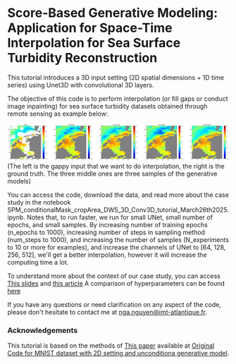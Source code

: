 # Score-Based Generative Modeling: Application for Space-Time Interpolation for Sea Surface Turbidity Reconstruction
This tutorial introduces a 3D input setting (2D spatial dimensions + 1D time series) using Unet3D with convolutional 3D layers.

The objective of this code is to perform interpolation (or fill gaps or conduct image inpainting) for sea surface turbidity datasets obtained through remote sensing as example below: 


![ncsnv2](https://github.com/nguyenthuynga/Diffusion/blob/main/Images/diffusion_generative.png?raw=true)
(The left is the gappy input that we want to do interpolation, the right is the ground truth. The three middle ones are three samples of the generative models)

You can access the code, download the data, and read more about the case study in the notebook SPM_conditionalMask_cropArea_DWS_3D_Conv3D_tutorial_March26th2025.ipynb. Notes that, to run faster, we run for small UNet, small number of epochs, and small samples. By increasing number of training epochs (n_epochs to 1000), increasing number of steps in sampling method (num_steps to 1000), and increasing the number of samples (N_experiments to 10 or more for examples), and increase the channels of UNet to [64, 128, 256, 512], we'll get a better interpolation, however it will increase the computing time a lot.

To understand more about the context of our case study, you can access [This slides](https://docs.google.com/presentation/d/1Y1j6_iKmeO4hHZAV_nhta61goB236aH6/edit?usp=sharing&ouid=117664582541527289206&rtpof=true&sd=true) and [this article](https://drive.google.com/file/d/1ua0MAdwUuBBWKQ1M9NRoxbwqvJSqX1ID/view?usp=drive_link) A comparison of hyperparameters can be found [here](https://docs.google.com/presentation/d/1d3EgBYWsMaPBOll0PB5HIhyn4hLQZnOwufLpnyQHsNc/edit?usp=sharing)

If you have any questions or need clarification on any aspect of the code, please don't hesitate to contact me at nga.nguyen@imt-atlantique.fr.

### Acknowledgements

This tutorial is based on the methods of [This paper](https://arxiv.org/pdf/2011.13456.pdf) available at [Original Code for MNIST dataset with 2D setting and unconditiona generative model](https://colab.research.google.com/drive/120kYYBOVa1i0TD85RjlEkFjaWDxSFUx3?usp=sharing#scrollTo=XCR6m0HjWGVV).



